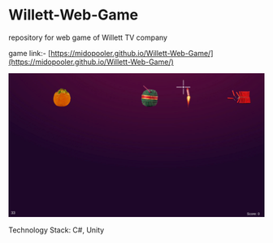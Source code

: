 # Willett-Web-Game
repository for web game of Willett TV company

game link:- [https://midopooler.github.io/Willett-Web-Game/](https://midopooler.github.io/Willett-Web-Game/)

![](https://github.com/midopooler/Willett-Web-Game/blob/master/Screenshot%20(48).png)

Technology Stack: C#, Unity
